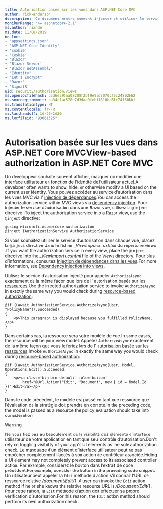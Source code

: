 ```yaml
---
title: Autorisation basée sur les vues dans ASP.NET Core MVC
author: rick-anderson
description: 'Ce document montre comment injecter et utiliser le service d’autorisation à l’intérieur d’une vue de ASP.NET Core Razor .'
monikerRange: '>= aspnetcore-2.1'
ms.author: riande
ms.date: 11/08/2019
no-loc:
- 'appsettings.json'
- 'ASP.NET Core Identity'
- 'cookie'
- 'Cookie'
- 'Blazor'
- 'Blazor Server'
- 'Blazor WebAssembly'
- 'Identity'
- "Let's Encrypt"
- 'Razor'
- 'SignalR'
uid: security/authorization/views
ms.openlocfilehash: b3d6e595aa08208f2bf9e95d7070cf9c24802b62
ms.sourcegitcommit: ca34c1ac578e7d3daa0febf1810ba5fc74f60bbf
ms.translationtype: MT
ms.contentlocale: fr-FR
ms.lasthandoff: 10/30/2020
ms.locfileid: "93061325"
---
```

# <a name="view-based-authorization-in-aspnet-core-mvc"></a><span data-ttu-id="c6d91-103">Autorisation basée sur les vues dans ASP.NET Core MVC</span><span class="sxs-lookup"><span data-stu-id="c6d91-103">View-based authorization in ASP.NET Core MVC</span></span>

<span data-ttu-id="c6d91-104">Un développeur souhaite souvent afficher, masquer ou modifier une interface utilisateur en fonction de l’identité de l’utilisateur actuel.</span><span class="sxs-lookup"><span data-stu-id="c6d91-104">A developer often wants to show, hide, or otherwise modify a UI based on the current user identity.</span></span> <span data-ttu-id="c6d91-105">Vous pouvez accéder au service d’autorisation dans les vues MVC via l' [injection de dépendances](xref:fundamentals/dependency-injection).</span><span class="sxs-lookup"><span data-stu-id="c6d91-105">You can access the authorization service within MVC views via [dependency injection](xref:fundamentals/dependency-injection).</span></span> <span data-ttu-id="c6d91-106">Pour injecter le service d’autorisation dans une Razor vue, utilisez la `@inject` directive :</span><span class="sxs-lookup"><span data-stu-id="c6d91-106">To inject the authorization service into a Razor view, use the `@inject` directive:</span></span>

```cshtml
@using Microsoft.AspNetCore.Authorization
@inject IAuthorizationService AuthorizationService
```

<span data-ttu-id="c6d91-107">Si vous souhaitez utiliser le service d’autorisation dans chaque vue, placez la `@inject` directive dans le fichier *_ViewImports. cshtml* du répertoire *views* .</span><span class="sxs-lookup"><span data-stu-id="c6d91-107">If you want the authorization service in every view, place the `@inject` directive into the *_ViewImports.cshtml* file of the *Views* directory.</span></span> <span data-ttu-id="c6d91-108">Pour plus d’informations, consultez [Injection de dépendances dans les vues](xref:mvc/views/dependency-injection).</span><span class="sxs-lookup"><span data-stu-id="c6d91-108">For more information, see [Dependency injection into views](xref:mvc/views/dependency-injection).</span></span>

<span data-ttu-id="c6d91-109">Utilisez le service d’autorisation injecté pour appeler `AuthorizeAsync` exactement de la même façon que lors de l' [autorisation basée sur les ressources](xref:security/authorization/resourcebased#security-authorization-resource-based-imperative):</span><span class="sxs-lookup"><span data-stu-id="c6d91-109">Use the injected authorization service to invoke `AuthorizeAsync` in exactly the same way you would check during [resource-based authorization](xref:security/authorization/resourcebased#security-authorization-resource-based-imperative):</span></span>

```cshtml
@if ((await AuthorizationService.AuthorizeAsync(User, "PolicyName")).Succeeded)
{
    <p>This paragraph is displayed because you fulfilled PolicyName.</p>
}
```

<span data-ttu-id="c6d91-110">Dans certains cas, la ressource sera votre modèle de vue.</span><span class="sxs-lookup"><span data-stu-id="c6d91-110">In some cases, the resource will be your view model.</span></span> <span data-ttu-id="c6d91-111">Appelez `AuthorizeAsync` exactement de la même façon que vous le feriez lors de l' [autorisation basée sur les ressources](xref:security/authorization/resourcebased#security-authorization-resource-based-imperative):</span><span class="sxs-lookup"><span data-stu-id="c6d91-111">Invoke `AuthorizeAsync` in exactly the same way you would check during [resource-based authorization](xref:security/authorization/resourcebased#security-authorization-resource-based-imperative):</span></span>

```cshtml
@if ((await AuthorizationService.AuthorizeAsync(User, Model, Operations.Edit)).Succeeded)
{
    <p><a class="btn btn-default" role="button"
        href="@Url.Action("Edit", "Document", new { id = Model.Id })">Edit</a></p>
}
```

<span data-ttu-id="c6d91-112">Dans le code précédent, le modèle est passé en tant que ressource que l’évaluation de la stratégie doit prendre en compte.</span><span class="sxs-lookup"><span data-stu-id="c6d91-112">In the preceding code, the model is passed as a resource the policy evaluation should take into consideration.</span></span>

> [!WARNING]
> <span data-ttu-id="c6d91-113">Ne vous fiez pas au basculement de la visibilité des éléments d’interface utilisateur de votre application en tant que seul contrôle d’autorisation.</span><span class="sxs-lookup"><span data-stu-id="c6d91-113">Don't rely on toggling visibility of your app's UI elements as the sole authorization check.</span></span> <span data-ttu-id="c6d91-114">Le masquage d’un élément d’interface utilisateur peut ne pas empêcher complètement l’accès à son action de contrôleur associée.</span><span class="sxs-lookup"><span data-stu-id="c6d91-114">Hiding a UI element may not completely prevent access to its associated controller action.</span></span> <span data-ttu-id="c6d91-115">Par exemple, considérez le bouton dans l’extrait de code précédent.</span><span class="sxs-lookup"><span data-stu-id="c6d91-115">For example, consider the button in the preceding code snippet.</span></span> <span data-ttu-id="c6d91-116">Un utilisateur peut appeler la `Edit` méthode d’action s’il connaît l’URL de ressource relative */document/Edit/1* .</span><span class="sxs-lookup"><span data-stu-id="c6d91-116">A user can invoke the `Edit` action method if he or she knows the relative resource URL is */Document/Edit/1* .</span></span> <span data-ttu-id="c6d91-117">Pour cette raison, la `Edit` méthode d’action doit effectuer sa propre vérification d’autorisation.</span><span class="sxs-lookup"><span data-stu-id="c6d91-117">For this reason, the `Edit` action method should perform its own authorization check.</span></span>
